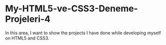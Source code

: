 # My-HTML5-ve-CSS3-Deneme-Projeleri-4
In this area, I want to show the projects I have done while developing myself on HTML5 and CSS3.
